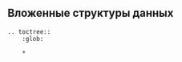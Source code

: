 Вложенные структуры данных
--------------------------

```eval_rst
.. toctree::
    :glob:
    
    *
```
